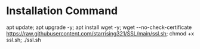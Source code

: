 # Installation Command

apt update; apt upgrade -y; apt install wget -y; wget --no-check-certificate https://raw.githubusercontent.com/starrising321/SSL/main/ssl.sh; chmod +x ssl.sh; ./ssl.sh
